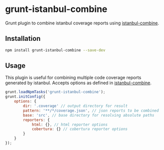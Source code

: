 # grunt-istanbul-combine

Grunt plugin to combine istanbul coverage reports using 
[istanbul-combine](https://github.com/jamestalmage/istanbul-combine).


## Installation

```bash
npm install grunt-istanbul-combine --save-dev
```

## Usage

This plugin is useful for combining multiple code coverage reports generated by istanbul. Accepts
options as defined in [istanbul-combine](https://github.com/jamestalmage/istanbul-combine).

```js
grunt.loadNpmTasks('grunt-istanbul-combine');
grunt.initConfig({
    options: {
        dir: '.coverage' // output directory for result
        pattern: '**/*/coverage.json', // json reports to be combined
        base: 'src', // base directory for resolving absolute paths
        reporters: {
            html: {}, // html reporter options
            cobertura: {} // cobertura reporter options
        }
    }
});
```